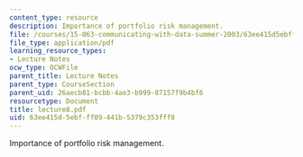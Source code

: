 ```yaml
---
content_type: resource
description: Importance of portfolio risk management.
file: /courses/15-063-communicating-with-data-summer-2003/63ee415d5ebfff09441b5379c353fff8_lecture8.pdf
file_type: application/pdf
learning_resource_types:
- Lecture Notes
ocw_type: OCWFile
parent_title: Lecture Notes
parent_type: CourseSection
parent_uid: 26aecb81-bcbb-4ae3-b999-87157f9b4bf6
resourcetype: Document
title: lecture8.pdf
uid: 63ee415d-5ebf-ff09-441b-5379c353fff8
---
```

Importance of portfolio risk management.

